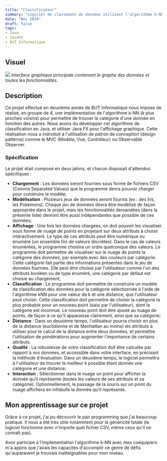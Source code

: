 ```yaml
---
title: "Classificateur"
summary: "Logiciel de classement de données utilisant l'algorithme k-NN"
date: "Nov 2024"
draft: false
tags:
- Java
- JavaFX
- BUT Informatique
---
```

## Visuel

![](/screen_knn.png)
*Interface graphique principale contenant le graphe des données et toutes les fonctionnalités.*

## Description

Ce projet effectué en deuxième année de BUT Informatique nous impose de réalisé, en groupe de 4, une implémentation de l'algorithme k-NN (k plus proches voisins) pour permettre
de trouver la catégorie d'une donnée en fonction des autres. Nous avons du développer cet algorithme de classification en Java, et utiliser Java FX pour l'affichage
graphique. Cette réalisation nous a indroduit à l'utilisation de patron de conception (design patterns) comme le MVC (Modèle, Vue, Contrôleur) ou Observable Observer.

### Spécification

Le projet était composé en deux jalons, et chacun disposait d'attendus spécifiques :
- **Chargement** : Les données seront fournies sous forme de fichiers CSV (Comma Separated Values) que le programme devra pouvoir charger pour construire le modèle;
- **Modélisation** : Plusieurs jeux de données seront fournis (ex : des Iris, les Pokemons). Chaque jeu de données devra être modélisé de façon appropriée dans le projet, mais les fonctionnalités demandées (dans la présente liste) devront être aussi indépendantes que possible de ces données;
- **Affichage** : Une fois les données chargées, on doit pouvoir les visualiser sous forme de nuage de points en projetant sur deux attributs à choisir intéractivement. Le type de ces attributs peut être numérique ou énuméré (un ensemble fini de valeurs discrètes). Dans le cas de valeurs énumérées, le programme choisira un ordre quelconque des valeurs. Le programme doit permettre de visualiser sur le nuage de points la catégorie des données, par exemple avec des couleurs par catégorie. Cette catégorie fait partie des informations présentes dans le jeu de données fournies. Elle peut être choisie par l'utilisateur comme l'un des attributs booléen ou de type énuméré, une catégorie par défaut est choisie au chargement;
- **Classification** : Le programme doit permettre de construire un modèle de classification des données pour la catégorie sélectionnée à l'aide de l'algorithme kNN pour une valeur de k et une distance, que l'utilisateur peut choisir. Cette classification doit permettre de choisir la catégorie la plus probable pour un nouveau point (saisi par l'utilisateur), dont la catégorie est inconnue. Le nouveau point doit être ajouté au nuage de points, de façon à ce qu'il apparaisse clairement, ainsi que sa catégorie;
- **Distance** : Dans un deuxième temps, l'utilisateur pourra choisir en plus de la distance (euclidienne et de Manhattan au moins) les attributs à utiliser pour le calcul de la distance entre deux données, et permettre l'utilisation de pondérations pour augmenter l'importance de certains attributs.
- **Qualité** : La robustesse de votre classification doit être calculée par rapport à vos données, et accessible dans votre interface, en précisant la méthode d'évaluation. Dans un deuxième temps, le logiciel permettra à l'utilisateur de trouver le meilleur k possible étant donnés une catégorie et une distance;
- **Interaction** : Sélectionner dans le nuage un point pour afficher la donnée qu’il représente (toutes les valeurs de ses attributs et sa catégorie). Optionnellement, le passage de la souris sur un point du nuage affichera en infobulle la donnée qu'il représente.

## Mon apprentissage sur ce projet

Grâce à ce projet, j'ai pu découvrir le pair programming que j'ai beaucoup pratiqué.
Il nous a été très utile notamment pour la généricité totale (le logiciel fonctionne avec n'importe quel fichier CSV, même ceux qu'il ne connaît pas).

Avoir participé à l'implémentation l'algorithme k-NN avec mes coéquipiers m'a appris que j'avais les capacités d'accomplir ce genre de défis qu'auparavent je trouvais inatteignables pour mon niveau.